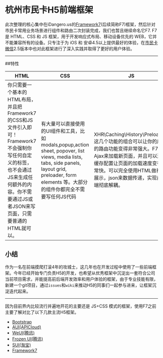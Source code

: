 # 杭州市民卡H5前端框架

此次整理的核心集中在iDangero.us的[Framework7](http://framework7.taobao.org/docs/)(后续简称F7)框架，然后针对市民卡常用业务场景进行组件和路由二次封装完成，我们也暂且继续命名它F7.
F7是 HTML、CSS 和 JS 框架，用于开发响应式布局、移动设备优先的 WEB，它并不能兼容所有的设备。只专注于为 iOS 和 安卓4.5以上提供最好的体验，在[市民卡微信](http://weixin.96225.com/weixin/hzt/front "非微信端不支持openId绑定相关业务")2.5版本中也对此框架进行了深入实践并取得了更好的用户体验。

***

##特性

| HTML | CSS  | JS |
| ------------ | ------------ | ------------ |
|你只需要一个基本的HTML布局，并且把Framework7的CSS和JS文件引入即可！Framework7不会强制你写任何自定义的标签，也不会通过JS来生成任何额外的内容。你不需要通过JS或者JSON来写页面，只需要普通的HTML就可以。      | 有大量可以直接使用的UI组件和工具，比如modals,popup,action sheet, popover, list views, media lists, tabs, side panels, layout grid, preloader, form elements 等。大部分的组件你都完全不需要写任何JS代码 |XHR\Caching\History\Preloading这几个功能的组合可以让你的应用的路由功能变得非常强大。F7通过Ajax来加载新页面，并且可以通过缓存配置让页面的加载速度变得非常快。可以完全使用HTML做视图展示，json来数据传递，实现前后端彻底解耦。 |

## 小结
作为一名在前端摸爬打滚4年的攻城士，这几年也在开发过程中使用了一些前端框架。今年已经开始专门负责H5的开发，也希望从优秀框架中沉淀出一套符合公司当前项目需求，并能提高前后端开发效率和用户体验的框架，由于专业技能有限，新建一个git项目，通过`issues`和`wiki`来推动H5的同事们一起参与进来，让框架沉淀迭代起来。

***

因为目前界内比较流行并遍地开花的主要还是 JS+CSS 模式的框架，使用F7之前主要了解对比了以下几款主流H5框架。

* [Bootstrap](https://github.com/twbs/bootstrap/)
* [AUI(APICloud)](https://github.com/liulangnan/aui)
* [WeUI(腾讯)](https://github.com/weui/weui)
* [Frozen UI(腾讯)](https://github.com/frozenui/frozenui)
* [SUI(淘宝)](https://github.com/sdc-alibaba/sui)
* [Framework7](https://github.com/nolimits4web/Framework7)